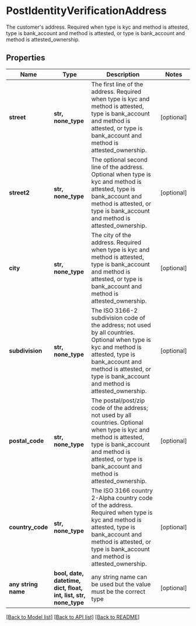 # PostIdentityVerificationAddress

The customer's address. Required when type is kyc and method is attested, type is bank_account and method is attested, or type is bank_account and method is attested_ownership.

## Properties
Name | Type | Description | Notes
------------ | ------------- | ------------- | -------------
**street** | **str, none_type** | The first line of the address. Required when type is kyc and method is attested, type is bank_account and method is attested, or type is bank_account and method is attested_ownership. | [optional] 
**street2** | **str, none_type** | The optional second line of the address. Optional when type is kyc and method is attested, type is bank_account and method is attested, or type is bank_account and method is attested_ownership. | [optional] 
**city** | **str, none_type** | The city of the address. Required when type is kyc and method is attested, type is bank_account and method is attested, or type is bank_account and method is attested_ownership. | [optional] 
**subdivision** | **str, none_type** | The ISO 3166-2 subdivision code of the address; not used by all countries. Optional when type is kyc and method is attested, type is bank_account and method is attested, or type is bank_account and method is attested_ownership. | [optional] 
**postal_code** | **str, none_type** | The postal/post/zip code of the address; not used by all countries. Optional when type is kyc and method is attested, type is bank_account and method is attested, or type is bank_account and method is attested_ownership. | [optional] 
**country_code** | **str, none_type** | The ISO 3166 country 2-Alpha country code of the address. Required when type is kyc and method is attested, type is bank_account and method is attested, or type is bank_account and method is attested_ownership. | [optional] 
**any string name** | **bool, date, datetime, dict, float, int, list, str, none_type** | any string name can be used but the value must be the correct type | [optional]

[[Back to Model list]](../README.md#documentation-for-models) [[Back to API list]](../README.md#documentation-for-api-endpoints) [[Back to README]](../README.md)


